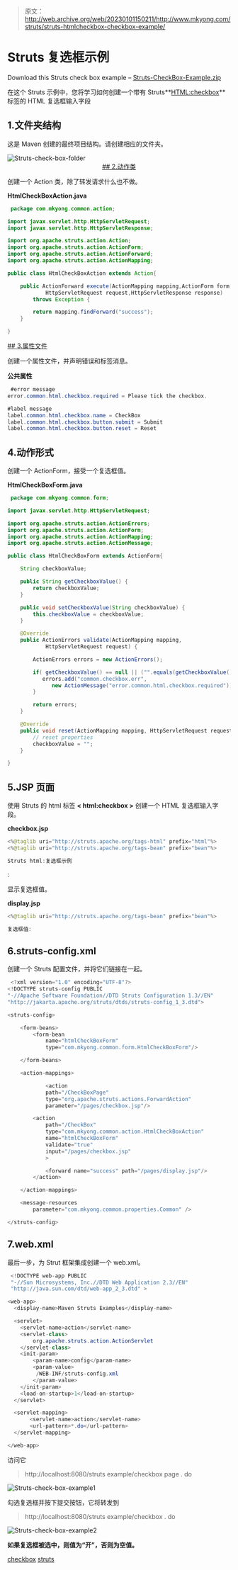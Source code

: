 > 原文：<http://web.archive.org/web/20230101150211/http://www.mkyong.com/struts/struts-htmlcheckbox-checkbox-example/>

# Struts <checkbox>复选框示例</checkbox>

Download this Struts check box example – [Struts-CheckBox-Example.zip](http://web.archive.org/web/20190223075228/http://www.mkyong.com/wp-content/uploads/2010/04/Struts-CheckBox-Example.zip)

在这个 Struts 示例中，您将学习如何创建一个带有 Struts**<HTML:checkbox>**标签的 HTML 复选框输入字段

## 1.文件夹结构

这是 Maven 创建的最终项目结构。请创建相应的文件夹。

![](img/90442f5cb5ad8eb614f4cedc388b1f0f.png "Struts-check-box-folder") <ins class="adsbygoogle" style="display:block; text-align:center;" data-ad-format="fluid" data-ad-layout="in-article" data-ad-client="ca-pub-2836379775501347" data-ad-slot="6894224149">## 2.动作类

创建一个 Action 类，除了转发请求什么也不做。

**HtmlCheckBoxAction.java**

```java
 package com.mkyong.common.action;

import javax.servlet.http.HttpServletRequest;
import javax.servlet.http.HttpServletResponse;

import org.apache.struts.action.Action;
import org.apache.struts.action.ActionForm;
import org.apache.struts.action.ActionForward;
import org.apache.struts.action.ActionMapping;

public class HtmlCheckBoxAction extends Action{

	public ActionForward execute(ActionMapping mapping,ActionForm form,
			HttpServletRequest request,HttpServletResponse response) 
        throws Exception {

		return mapping.findForward("success");
	}

} 
```

 <ins class="adsbygoogle" style="display:block" data-ad-client="ca-pub-2836379775501347" data-ad-slot="8821506761" data-ad-format="auto" data-ad-region="mkyongregion">## 3.属性文件

创建一个属性文件，并声明错误和标签消息。

**公共属性**

```java
 #error message
error.common.html.checkbox.required = Please tick the checkbox.

#label message
label.common.html.checkbox.name = CheckBox
label.common.html.checkbox.button.submit = Submit
label.common.html.checkbox.button.reset = Reset 
```

## 4.动作形式

创建一个 ActionForm，接受一个复选框值。

**HtmlCheckBoxForm.java**

```java
 package com.mkyong.common.form;

import javax.servlet.http.HttpServletRequest;

import org.apache.struts.action.ActionErrors;
import org.apache.struts.action.ActionForm;
import org.apache.struts.action.ActionMapping;
import org.apache.struts.action.ActionMessage;

public class HtmlCheckBoxForm extends ActionForm{

	String checkboxValue;

	public String getCheckboxValue() {
		return checkboxValue;
	}

	public void setCheckboxValue(String checkboxValue) {
		this.checkboxValue = checkboxValue;
	}

	@Override
	public ActionErrors validate(ActionMapping mapping,
			HttpServletRequest request) {

	    ActionErrors errors = new ActionErrors();

	    if( getCheckboxValue() == null || ("".equals(getCheckboxValue()))) {
	       errors.add("common.checkbox.err",
	    	  new ActionMessage("error.common.html.checkbox.required"));
	    }

	    return errors;
	}

	@Override
	public void reset(ActionMapping mapping, HttpServletRequest request) {
		// reset properties
		checkboxValue = "";
	}

} 
```

## 5.JSP 页面

使用 Struts 的 html 标签 **< html:checkbox >** 创建一个 HTML 复选框输入字段。

**checkbox.jsp**

```java
<%@taglib uri="http://struts.apache.org/tags-html" prefix="html"%>
<%@taglib uri="http://struts.apache.org/tags-bean" prefix="bean"%>

Struts html:复选框示例

```

<form action="/CheckBox"><messages id="err_name" property="common.checkbox.err"></messages><message key="label.common.html.checkbox.name">:</message><submit><message key="label.common.html.checkbox.button.submit"></message></submit><reset><message key="label.common.html.checkbox.button.reset"></message></reset></form>

显示复选框值。

**display.jsp**

```java
<%@taglib uri="http://struts.apache.org/tags-bean" prefix="bean"%>

复选框值:

```

## 6.struts-config.xml

创建一个 Struts 配置文件，并将它们链接在一起。

```java
 <?xml version="1.0" encoding="UTF-8"?>
<!DOCTYPE struts-config PUBLIC 
"-//Apache Software Foundation//DTD Struts Configuration 1.3//EN" 
"http://jakarta.apache.org/struts/dtds/struts-config_1_3.dtd">

<struts-config>

	<form-beans>
		<form-bean
			name="htmlCheckBoxForm"
			type="com.mkyong.common.form.HtmlCheckBoxForm"/>

	</form-beans>

	<action-mappings>

	        <action
			path="/CheckBoxPage"
			type="org.apache.struts.actions.ForwardAction"
			parameter="/pages/checkbox.jsp"/>

		<action
			path="/CheckBox"
			type="com.mkyong.common.action.HtmlCheckBoxAction"
			name="htmlCheckBoxForm"
			validate="true"
			input="/pages/checkbox.jsp"
			>	

			<forward name="success" path="/pages/display.jsp"/>
		</action>

	</action-mappings>

	<message-resources
		parameter="com.mkyong.common.properties.Common" />

</struts-config> 
```

## 7.web.xml

最后一步，为 Strut 框架集成创建一个 web.xml。

```java
 <!DOCTYPE web-app PUBLIC
 "-//Sun Microsystems, Inc.//DTD Web Application 2.3//EN"
 "http://java.sun.com/dtd/web-app_2_3.dtd" >

<web-app>
  <display-name>Maven Struts Examples</display-name>

  <servlet>
    <servlet-name>action</servlet-name>
    <servlet-class>
        org.apache.struts.action.ActionServlet
    </servlet-class>
    <init-param>
        <param-name>config</param-name>
        <param-value>
         /WEB-INF/struts-config.xml
        </param-value>
    </init-param>
    <load-on-startup>1</load-on-startup>
  </servlet>

  <servlet-mapping>
       <servlet-name>action</servlet-name>
       <url-pattern>*.do</url-pattern>
  </servlet-mapping>

</web-app> 
```

访问它

> http://localhost:8080/struts example/checkbox page . do

![](img/4f77effd1e46d5a1fb68baea0db5230e.png "Struts-check-box-example1")

勾选复选框并按下提交按钮，它将转发到

> http://localhost:8080/struts example/checkbox . do

![](img/bb5f79f48ae44ccd092a897078a39abb.png "Struts-check-box-example2")

**如果复选框被选中，则值为“开”，否则为空值。**

[checkbox](http://web.archive.org/web/20190223075228/http://www.mkyong.com/tag/checkbox/) [struts](http://web.archive.org/web/20190223075228/http://www.mkyong.com/tag/struts/)







